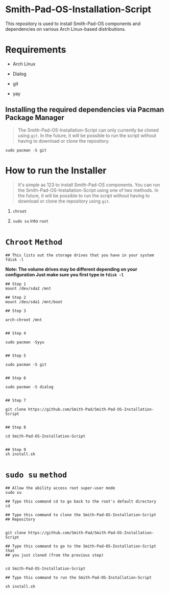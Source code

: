 # Smith-Pad-OS-Installation-Script

This repository is used to install Smith-Pad-OS components and dependencies on various Arch Linux-based distributions.

# Requirements

* Arch Linux

* Dialog 

* git

* yay

## Installing the required dependencies via Pacman Package Manager

> The Smith-Pad-OS-Installation-Script can only currently be cloned using `git`. In the future, it will be possible to run the script without having to download or clone the repository.

```shell
sudo pacman -S git 
```

# How to run the Installer

> It's simple as 123 to install Smith-Pad-OS components. You can run the Smith-Pad-OS-Installation-Script using one of two methods. In the future, it will be possible to run the script without having to download or clone the repository using `git`.

1. `chroot`

2. `sudo su` into `root`

# `Chroot` `Method`

```shell
## This lists out the storage drives that you have in your system
fdisk -l 
```

**Note: The volume drives may be different depending on your configuration Just make sure you first type in `fdisk -l`**

```shell
## Step 1
mount /dev/sda2 /mnt 

## Step 2
mount /dev/sda1 /mnt/boot

## Step 3

arch-chroot /mnt


## Step 4

sudo pacman -Syyu


## Step 5 

sudo pacman -S git 


## Step 6 

sudo pacman -S dialog 


## Step 7

git clone https://github.com/Smith-Pad/Smith-Pad-OS-Installation-Script


## Step 8 

cd Smith-Pad-OS-Installation-Script


## Step 9
sh install.sh
```



# `sudo su` `method`

```shell
## Allow the ability access root super-user mode
sudo su
```



```shell
## Type this command cd to go back to the root's default directory
cd
```



```shell
## Type this command to clone the Smith-Pad-OS-Installation-Script
## Repository


git clone https://github.com/Smith-Pad/Smith-Pad-OS-Installation-Script
```



```shell
## Type this command to go to the Smith-Pad-OS-Installation-Script that
## you just cloned (from the previous step)


cd Smith-Pad-OS-Installation-Script
```



```shell
## Type this command to run the Smith-Pad-OS-Installation-Script 

sh install.sh
```
